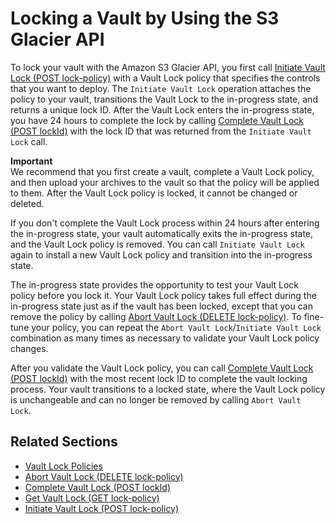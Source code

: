 # Locking a Vault by Using the S3 Glacier API<a name="vault-lock-how-to-api"></a>

To lock your vault with the Amazon S3 Glacier API, you first call [Initiate Vault Lock \(POST lock\-policy\)](api-InitiateVaultLock.md) with a Vault Lock policy that specifies the controls that you want to deploy\. The `Initiate Vault Lock` operation attaches the policy to your vault, transitions the Vault Lock to the in\-progress state, and returns a unique lock ID\. After the Vault Lock enters the in\-progress state, you have 24 hours to complete the lock by calling [Complete Vault Lock \(POST lockId\)](api-CompleteVaultLock.md) with the lock ID that was returned from the `Initiate Vault Lock` call\. 

**Important**  
We recommend that you first create a vault, complete a Vault Lock policy, and then upload your archives to the vault so that the policy will be applied to them\.
After the Vault Lock policy is locked, it cannot be changed or deleted\.

If you don't complete the Vault Lock process within 24 hours after entering the in\-progress state, your vault automatically exits the in\-progress state, and the Vault Lock policy is removed\. You can call `Initiate Vault Lock` again to install a new Vault Lock policy and transition into the in\-progress state\.

The in\-progress state provides the opportunity to test your Vault Lock policy before you lock it\. Your Vault Lock policy takes full effect during the in\-progress state just as if the vault has been locked, except that you can remove the policy by calling [Abort Vault Lock \(DELETE lock\-policy\)](api-AbortVaultLock.md)\. To fine\-tune your policy, you can repeat the `Abort Vault Lock`/`Initiate Vault Lock` combination as many times as necessary to validate your Vault Lock policy changes\.

After you validate the Vault Lock policy, you can call [Complete Vault Lock \(POST lockId\)](api-CompleteVaultLock.md) with the most recent lock ID to complete the vault locking process\. Your vault transitions to a locked state, where the Vault Lock policy is unchangeable and can no longer be removed by calling `Abort Vault Lock`\.

## Related Sections<a name="related-sections-vault-lock-how-to-api"></a>

 
+ [Vault Lock Policies](vault-lock-policy.md)
+ [Abort Vault Lock \(DELETE lock\-policy\)](api-AbortVaultLock.md)
+ [Complete Vault Lock \(POST lockId\)](api-CompleteVaultLock.md)
+ [Get Vault Lock \(GET lock\-policy\)](api-GetVaultLock.md)
+ [Initiate Vault Lock \(POST lock\-policy\)](api-InitiateVaultLock.md)